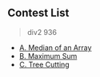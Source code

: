 
## Contest List

>  div2 936
- [A. Median of an Array](./div2_936/A)
- [B. Maximum Sum](./div2_936/B)
- [C. Tree Cutting](./div2_936/A)

